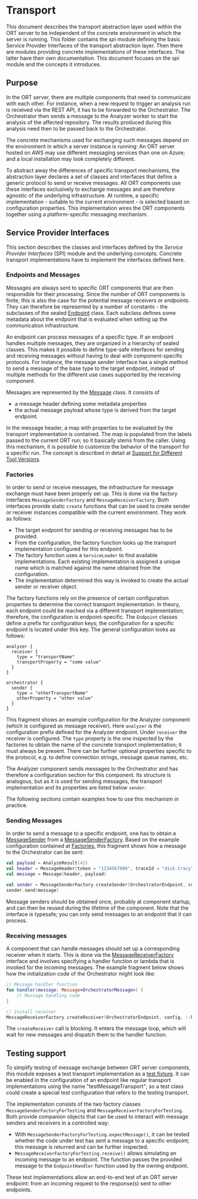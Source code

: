 # Transport

This document describes the transport abstraction layer used within the ORT server to be independent of the concrete environment in which the server is running.
This folder contains the *spi* module defining the basic Service Provider Interfaces of the transport abstraction layer.
Then there are modules providing concrete implementations of these interfaces.
The latter have their own documentation.
This document focuses on the *spi* module and the concepts it introduces.

## Purpose

In the ORT server, there are multiple components that need to communicate with each other.
For instance, when a new request to trigger an analysis run is received via the REST API, it has to be forwarded to the Orchestrator.
The Orchestrator then sends a message to the Analyzer worker to start the analysis of the affected repository.
The results produced during this analysis need then to be passed back to the Orchestrator.

The concrete mechanisms used for exchanging such messages depend on the environment in which a server instance is running:
An ORT server hosted on AWS may use different messaging services than one on Azure; and a local installation may look completely different.

To abstract away the differences of specific transport mechanisms, the abstraction layer declares a set of classes and interfaces that define a generic protocol to send or receive messages.
All ORT components use these interfaces exclusively to exchange messages and are therefore agnostic of the underlying infrastructure.
At runtime, a specific implementation - suitable to the current environment - is selected based on configuration properties.
This implementation wires the ORT components together using a platform-specific messaging mechanism.

## Service Provider Interfaces

This section describes the classes and interfaces defined by the *Service Provider Interfaces* (SPI) module and the underlying concepts.
Concrete transport implementations have to implement the interfaces defined here.

### Endpoints and Messages

Messages are always sent to specific ORT components that are then responsible for their processing.
Since the number of ORT components is finite, this is also the case for the potential message receivers or *endpoints*.
They can therefore be represented by a number of constants - the subclasses of the sealed [Endpoint](spi/src/main/kotlin/Endpoint.kt) class.
Each subclass defines some metadata about the endpoint that is evaluated when setting up the communication infrastructure.

An endpoint can process messages of a specific type.
If an endpoint handles multiple messages, they are organized in a hierarchy of sealed classes.
This makes it possible to define type-safe interfaces for sending and receiving messages without having to deal with component-specific protocols.
For instance, the message sender interface has a single method to send a message of the base type to the target endpoint, instead of multiple methods for the different use cases supported by the receiving component.

Messages are represented by the [Message](spi/src/main/kotlin/Message.kt) class.
It consists of

- a message header defining some metadata properties
- the actual message payload whose type is derived from the target endpoint.

In the message header, a map with properties to be evaluated by the transport implementation is contained.
The map is populated from the labels passed to the current ORT run; so it basically stems from the caller.
Using this mechanism, it is possible to customize the behavior of the transport for a specific run.
The concept is described in detail at [Support for Different Tool Versions](../docs/architecture/different_tool_versions.adoc).

### Factories

In order to send or receive messages, the infrastructure for message exchange must have been properly set up.
This is done via the factory interfaces `MessageSenderFactory` and `MessageReceiverFactory`.
Both interfaces provide static `create` functions that can be used to create sender or receiver instances compatible with the current environment.
They work as follows:

- The target endpoint for sending or receiving messages has to be provided.
- From the configuration, the factory function looks up the transport implementation configured for this endpoint.
- The factory function uses a `ServiceLoader` to find available implementations.
  Each existing implementation is assigned a unique name which is matched against the name obtained from the configuration.
- The implementation determined this way is invoked to create the actual sender or receiver object.

The factory functions rely on the presence of certain configuration properties to determine the correct transport implementation.
In theory, each endpoint could be reached via a different transport implementation; therefore, the configuration is endpoint-specific.
The `Endpoint` classes define a prefix for configuration keys; the configuration for a specific endpoint is located under this key.
The general configuration looks as follows:

```
analyzer {
  receiver {
    type = "transportName"
    transportProperty = "some value"
  }
}

orchestrator {
  sender {
    type = "otherTransportName"
    otherProperty = "other value"
  }
}
```

This fragment shows an example configuration for the Analyzer component (which is configured as message receiver).
Here `analyzer` is the configuration prefix defined for the Analyzer endpoint.
Under `receiver` the receiver is configured.
The `type` property is the one inspected by the factories to obtain the name of the concrete transport implementation; it must always be present.
There can be further optional properties specific to the protocol, e.g. to define connection strings, message queue names, etc.

The Analyzer component sends messages to the Orchestrator and has therefore a configuration section for this component.
Its structure is analogous, but as it is used for sending messages, the transport implementation and its properties are listed below `sender`.

The following sections contain examples how to use this mechanism in practice.

### Sending Messages

In order to send a message to a specific endpoint, one has to obtain a [MessageSender](spi/src/main/kotlin/MessageSender.kt) from a [MessageSenderFactory](spi/src/main/kotlin/MessageSenderFactory.kt).
Based on the example configuration contained at [Factories](#factories), this fragment shows how a message to the Orchestrator can be sent:

``` kotlin
val payload = AnalyzeResult(42)
val header = MessageHeader(token = "1234567890", traceId = "dick.tracy")
val message = Message(header, payload)

val sender = MessageSenderFactory.createSender(OrchestratorEndpoint, config)
sender.send(message)
```

Message senders should be obtained once, probably at component startup, and can then be reused during the lifetime of the component.
Note that the interface is typesafe; you can only send messages to an endpoint that it can process.

### Receiving messages

A component that can handle messages should set up a corresponding receiver when it starts.
This is done via the [MessageReceiverFactory](spi/src/main/kotlin/MessageReceiverFactory.kt) interface and involves specifying a handler function or lambda that is invoked for the incoming messages.
The example fragment below shows how the initialization code of the Orchestrator might look like:

``` kotlin
// Message handler function
fun handler(message: Message<OrchestratorMessage>) {
    // Message handling code
}

// Install receiver
MessageReceiverFactory.createReceiver(OrchestratorEndpoint, config, ::handler)
```

The `createReceiver` call is blocking.
It enters the message loop, which will wait for new messages and dispatch them to the handler function.

## Testing support

To simplify testing of message exchange between ORT server components, this module exposes a test transport implementation as a [test fixture](https://docs.gradle.org/current/userguide/java_testing.html#sec:java_test_fixtures).
It can be enabled in the configuration of an endpoint like regular transport implementations using the name "testMessageTransport"; so a test class could create a special test configuration that refers to the testing transport.

The implementation consists of the two factory classes `MessageSenderFactoryForTesting` and `MessageReceiverFactoryForTesting`.
Both provide companion objects that can be used to interact with message senders and receivers in a controlled way:

- With `MessageSenderFactoryForTesting.expectMessage()`, it can be tested whether the code under test has sent a message to a specific endpoint; this message is returned and can be further inspected.
- `MessageReceiverFactoryForTesting.receive()` allows simulating an incoming message to an endpoint.
  The function passes the provided message to the `EndpointHandler` function used by the owning endpoint.

These test implementations allow an end-to-end test of an ORT server endpoint: from an incoming request to the response(s) sent to other endpoints.
